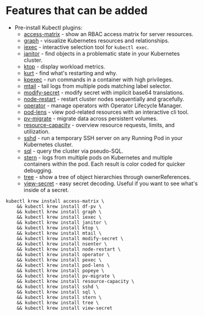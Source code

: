 # Features that can be added

- Pre-install Kubectl plugins:
    - [access-matrix](https://github.com/corneliusweig/rakkess) - show an RBAC access matrix for server resources.
    - [graph](https://github.com/steveteuber/kubectl-graph) - visualize Kubernetes resources and relationships.
    - [iexec](https://github.com/gabeduke/kubectl-iexec) - interactive selection tool for `kubectl exec`.
    - [janitor](https://github.com/dastergon/kubectl-janitor) - find objects in a problematic state in your Kubernetes cluster.
    - [ktop](https://github.com/vladimirvivien/ktop) - display workload metrics.
    - [kurt](https://github.com/soraro/kurt) - find what's restarting and why.
    - [kpexec](https://github.com/ssup2/kpexec) - run commands in a container with high privileges.
    - [mtail](https://gitlab.com/grzesuav/kubectl-mtail) - tail logs from multiple pods matching label selector.
    - [modify-secret](https://github.com/rajatjindal/kubectl-modify-secret) - modify secret with implicit base64 translations.
    - [node-restart](https://github.com/mnrgreg/kubectl-node-restart) - restart cluster nodes sequentially and gracefully.
    - [operator](https://github.com/operator-framework/kubectl-operator) - manage operators with Operator Lifecycle Manager.
    - [pod-lens](https://pod-lens.guoxudong.io/) - view pod-related resources with an interactive cli tool.
    - [pv-migrate](https://github.com/utkuozdemir/pv-migrate) - migrate data across persistent volumes.
    - [resource-capacity](https://github.com/robscott/kube-capacity) - overview resource requests, limits, and utilization.
    - [sshd](https://github.com/ottoyiu/kubectl-sshd) - run a temporary SSH server on any Running Pod in your Kubernetes cluster.
    - [sql](https://github.com/yaacov/kubectl-sql) - query the cluster via pseudo-SQL.
    - [stern](https://github.com/stern/stern) - logs from multiple pods on Kubernetes and multiple containers within the pod. Each result is color coded for quicker debugging.
    - [tree](https://github.com/ahmetb/kubectl-tree) - show a tree of object hierarchies through ownerReferences.
    - [view-secret](https://github.com/elsesiy/kubectl-view-secret) - easy secret decoding. Useful if you want to see what's inside of a secret. 

```
kubectl krew install access-matrix \
    && kubectl krew install df-pv \
    && kubectl krew install graph \
    && kubectl krew install iexec \
    && kubectl krew install janitor \
    && kubectl krew install ktop \
    && kubectl krew install mtail \
    && kubectl krew install modify-secret \
    && kubectl krew install nsenter \
    && kubectl krew install node-restart \
    && kubectl krew install operator \
    && kubectl krew install pexec \
    && kubectl krew install pod-lens \
    && kubectl krew install popeye \
    && kubectl krew install pv-migrate \
    && kubectl krew install resource-capacity \
    && kubectl krew install sshd \
    && kubectl krew install sql \
    && kubectl krew install stern \
    && kubectl krew install tree \
    && kubectl krew install view-secret 
```